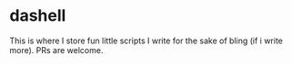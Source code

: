 # dashell

This is where I store fun little scripts I write for the sake of bling (if i write more). PRs are welcome.
